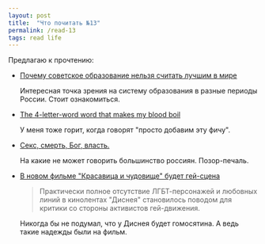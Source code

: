 ```yaml
---
layout: post
title:  "Что почитать №13"
permalink: /read-13
tags: read life
---
```


Предлагаю к прочтению:

- [Почему советское образование нельзя считать лучшим в мире](https://lenta.ru/articles/2017/02/28/lubzin/)

  Интересная точка зрения на систему образования в разные периоды России. Стоит
  ознакомиться.

- [The 4-letter-word word that makes my blood boil](https://dev.to/marcuscreo/the-4-letter-word-word-that-makes-my-blood-boil)

  У меня тоже горит, когда говорят "просто добавим эту фичу".

- [Секс, смерть, Бог, власть.](https://snob.ru/selected/entry/119177)

  На какие не может говорить большинство россиян. Позор-печаль.

- [В новом фильме "Красавица и чудовище" будет гей-сцена](http://www.bbc.com/russian/news-39130149)

  > Практически полное отсутствие ЛГБТ-персонажей и любовных линий в кинолентах
  > "Диснея" становилось поводом для критики со стороны активистов гей-движения.

  Никогда бы не подумал, что у Диснея будет гомосятина. А ведь такие надежды
  были на фильм.
